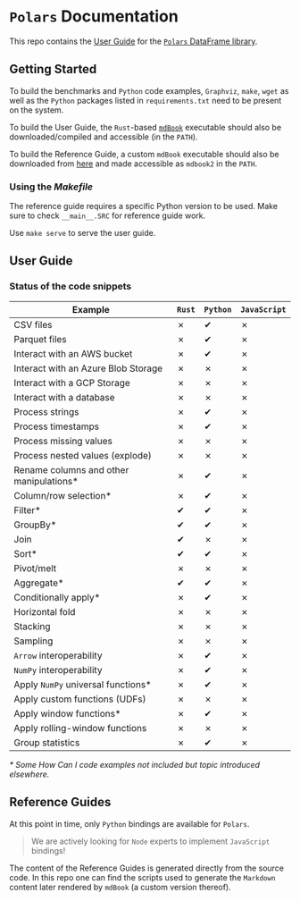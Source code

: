 # `Polars` Documentation

This repo contains the [User Guide](https://pola-rs.github.io/polars-book/) for the [`Polars` DataFrame library](https://github.com/pola-rs/polars).

## Getting Started

To build the benchmarks and `Python` code examples, `Graphviz`, `make`, `wget` as well as the `Python` packages listed in `requirements.txt` need to be present on the system.

To build the User Guide, the `Rust`-based [`mdBook`](https://github.com/rust-lang/mdBook) executable should also be downloaded/compiled and accessible (in the `PATH`).

To build the Reference Guide, a custom `mdBook` executable should also be downloaded from [here](https://github.com/ritchie46/mdBook/releases/download/api-0.0.1/mdbook) and made accessible as `mdbook2` in the `PATH`.

### Using the *Makefile*

The reference guide requires a specific Python version to be used. Make sure to check `__main__.SRC` for reference guide work.

Use `make serve` to serve the user guide.

## User Guide

### Status of the code snippets

| Example                                | `Rust` | `Python` | `JavaScript` |
|----------------------------------------|--------|----------|--------------|
| CSV files                              | ✗      | ✔        | ✗            |
| Parquet files                          | ✗      | ✔        | ✗            |
| Interact with an AWS bucket            | ✗      | ✔        | ✗            |
| Interact with an Azure Blob Storage    | ✗      | ✗        | ✗            |
| Interact with a GCP Storage            | ✗      | ✗        | ✗            |
| Interact with a database               | ✗      | ✗        | ✗            |
| Process strings                        | ✗      | ✔        | ✗            |
| Process timestamps                     | ✗      | ✔        | ✗            |
| Process missing values                 | ✗      | ✗        | ✗            |
| Process nested values (explode)        | ✗      | ✗        | ✗            |
| Rename columns and other manipulations*| ✗      | ✔        | ✗            |
| Column/row selection*                  | ✗      | ✔        | ✗            |
| Filter*                                | ✔      | ✔        | ✗            |
| GroupBy*                               | ✔      | ✔        | ✗            |
| Join                                   | ✔      | ✗        | ✗            |
| Sort*                                  | ✔      | ✔        | ✗            |
| Pivot/melt                             | ✗      | ✗        | ✗            |
| Aggregate*                             | ✔      | ✔        | ✗            |
| Conditionally apply*                   | ✗      | ✔        | ✗            |
| Horizontal fold                        | ✗      | ✗        | ✗            |
| Stacking                               | ✗      | ✗        | ✗            |
| Sampling                               | ✗      | ✗        | ✗            |
| `Arrow` interoperability               | ✗      | ✔        | ✗            |
| `NumPy` interoperability               | ✗      | ✔        | ✗            |
| Apply `NumPy` universal functions*     | ✗      | ✔        | ✗            |
| Apply custom functions (UDFs)          | ✗      | ✗        | ✗            |
| Apply window functions*                | ✗      | ✔        | ✗            |
| Apply rolling-window functions         | ✗      | ✗        | ✗            |
| Group statistics                       | ✗      | ✔        | ✗            |

_* Some How Can I code examples not included but topic introduced elsewhere._

## Reference Guides

At this point in time, only `Python` bindings are available for `Polars`.

> We are actively looking for `Node` experts to implement `JavaScript` bindings!

The content of the Reference Guides is generated directly from the source code.
In this repo one can find the scripts used to generate the `Markdown` content later rendered by `mdBook` (a custom version thereof).
